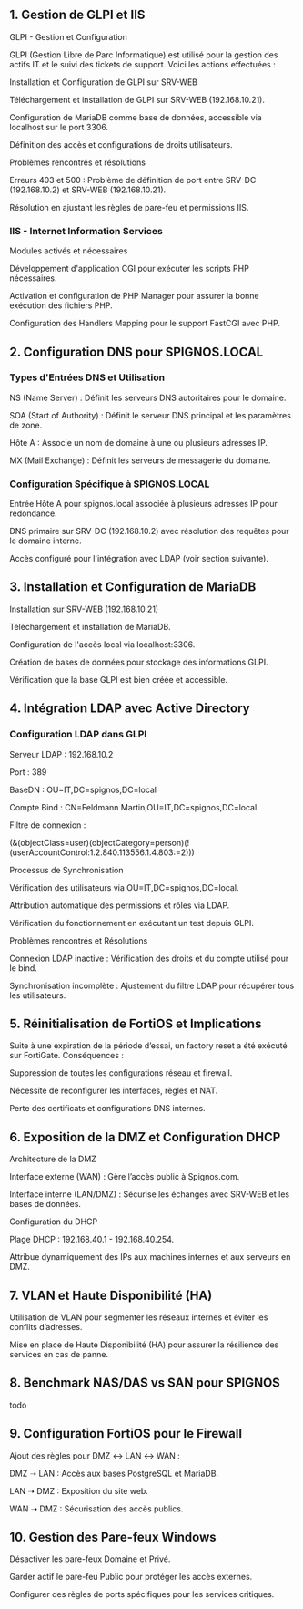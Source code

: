 ## 1. Gestion de GLPI et IIS

GLPI - Gestion et Configuration

GLPI (Gestion Libre de Parc Informatique) est utilisé pour la gestion des actifs IT et le suivi des tickets de support. Voici les actions effectuées :

Installation et Configuration de GLPI sur SRV-WEB

Téléchargement et installation de GLPI sur SRV-WEB (192.168.10.21).

Configuration de MariaDB comme base de données, accessible via localhost sur le port 3306.

Définition des accès et configurations de droits utilisateurs.

Problèmes rencontrés et résolutions

Erreurs 403 et 500 : Problème de définition de port entre SRV-DC (192.168.10.2) et SRV-WEB (192.168.10.21).

Résolution en ajustant les règles de pare-feu et permissions IIS.

### IIS - Internet Information Services

Modules activés et nécessaires

Développement d'application CGI pour exécuter les scripts PHP nécessaires.

Activation et configuration de PHP Manager pour assurer la bonne exécution des fichiers PHP.

Configuration des Handlers Mapping pour le support FastCGI avec PHP.

## 2. Configuration DNS pour SPIGNOS.LOCAL

### Types d'Entrées DNS et Utilisation

NS (Name Server) : Définit les serveurs DNS autoritaires pour le domaine.

SOA (Start of Authority) : Définit le serveur DNS principal et les paramètres de zone.

Hôte A : Associe un nom de domaine à une ou plusieurs adresses IP.

MX (Mail Exchange) : Définit les serveurs de messagerie du domaine.

### Configuration Spécifique à SPIGNOS.LOCAL

Entrée Hôte A pour spignos.local associée à plusieurs adresses IP pour redondance.

DNS primaire sur SRV-DC (192.168.10.2) avec résolution des requêtes pour le domaine interne.

Accès configuré pour l'intégration avec LDAP (voir section suivante).

## 3. Installation et Configuration de MariaDB

Installation sur SRV-WEB (192.168.10.21)

Téléchargement et installation de MariaDB.

Configuration de l'accès local via localhost:3306.

Création de bases de données pour stockage des informations GLPI.

Vérification que la base GLPI est bien créée et accessible.

## 4. Intégration LDAP avec Active Directory

### Configuration LDAP dans GLPI

Serveur LDAP : 192.168.10.2

Port : 389

BaseDN : OU=IT,DC=spignos,DC=local

Compte Bind : CN=Feldmann Martin,OU=IT,DC=spignos,DC=local

Filtre de connexion :

(&(objectClass=user)(objectCategory=person)(!(userAccountControl:1.2.840.113556.1.4.803:=2)))

Processus de Synchronisation

Vérification des utilisateurs via OU=IT,DC=spignos,DC=local.

Attribution automatique des permissions et rôles via LDAP.

Vérification du fonctionnement en exécutant un test depuis GLPI.

Problèmes rencontrés et Résolutions

Connexion LDAP inactive : Vérification des droits et du compte utilisé pour le bind.

Synchronisation incomplète : Ajustement du filtre LDAP pour récupérer tous les utilisateurs.

## 5. Réinitialisation de FortiOS et Implications

Suite à une expiration de la période d’essai, un factory reset a été exécuté sur FortiGate. Conséquences :

Suppression de toutes les configurations réseau et firewall.

Nécessité de reconfigurer les interfaces, règles et NAT.

Perte des certificats et configurations DNS internes.

## 6. Exposition de la DMZ et Configuration DHCP

Architecture de la DMZ

Interface externe (WAN) : Gère l’accès public à Spignos.com.

Interface interne (LAN/DMZ) : Sécurise les échanges avec SRV-WEB et les bases de données.

Configuration du DHCP

Plage DHCP : 192.168.40.1 - 192.168.40.254.

Attribue dynamiquement des IPs aux machines internes et aux serveurs en DMZ.

## 7. VLAN et Haute Disponibilité (HA)

Utilisation de VLAN pour segmenter les réseaux internes et éviter les conflits d’adresses.

Mise en place de Haute Disponibilité (HA) pour assurer la résilience des services en cas de panne.

## 8. Benchmark NAS/DAS vs SAN pour SPIGNOS
todo

## 9. Configuration FortiOS pour le Firewall

Ajout des règles pour DMZ ↔ LAN ↔ WAN :

DMZ ➝ LAN : Accès aux bases PostgreSQL et MariaDB.

LAN ➝ DMZ : Exposition du site web.

WAN ➝ DMZ : Sécurisation des accès publics.

## 10. Gestion des Pare-feux Windows

Désactiver les pare-feux Domaine et Privé.

Garder actif le pare-feu Public pour protéger les accès externes.

Configurer des règles de ports spécifiques pour les services critiques.
